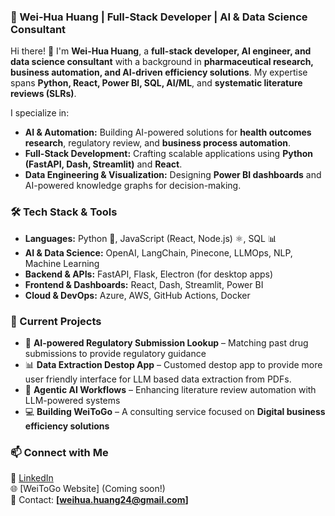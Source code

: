 ### 🚀 Wei-Hua Huang | Full-Stack Developer | AI & Data Science Consultant  

Hi there! 👋 I'm **Wei-Hua Huang**, a **full-stack developer, AI engineer, and data science consultant** with a background in **pharmaceutical research, business automation, and AI-driven efficiency solutions**. My expertise spans **Python, React, Power BI, SQL, AI/ML**, and **systematic literature reviews (SLRs)**.  

I specialize in:  
- **AI & Automation:** Building AI-powered solutions for **health outcomes research**, regulatory review, and **business process automation**.  
- **Full-Stack Development:** Crafting scalable applications using **Python (FastAPI, Dash, Streamlit)** and **React**.  
- **Data Engineering & Visualization:** Designing **Power BI dashboards** and AI-powered knowledge graphs for decision-making.  

### 🛠️ Tech Stack & Tools  
- **Languages:** Python 🐍, JavaScript (React, Node.js) ⚛️, SQL 📊  
- **AI & Data Science:** OpenAI, LangChain, Pinecone, LLMOps, NLP, Machine Learning  
- **Backend & APIs:** FastAPI, Flask, Electron (for desktop apps)  
- **Frontend & Dashboards:** React, Dash, Streamlit, Power BI  
- **Cloud & DevOps:** Azure, AWS, GitHub Actions, Docker  

### 📌 Current Projects  
- 🚀 **AI-powered Regulatory Submission Lookup** – Matching past drug submissions to provide regulatory guidance  
- 📊 **Data Extraction Destop App** – Customed destop app to provide more user friendly interface for LLM based data extraction from PDFs. 
- 🤖 **Agentic AI Workflows** – Enhancing literature review automation with LLM-powered systems  
- 💻 **Building WeiToGo** – A consulting service focused on **Digital business efficiency solutions**  

### 📫 Connect with Me  
🔗 [LinkedIn](https://www.linkedin.com/in/wei-hua-huang/)  
🌐 [WeiToGo Website] (Coming soon!)  
📧 Contact: **[weihua.huang24@gmail.com]**
